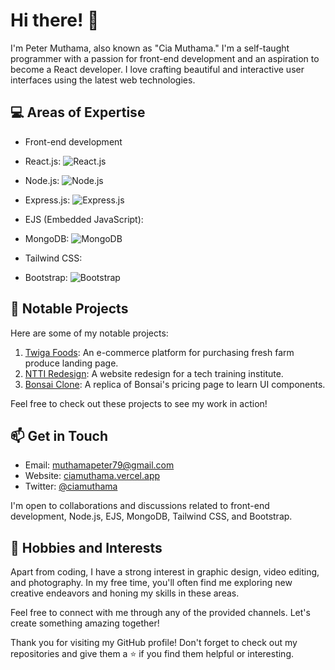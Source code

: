 # Hi there! 👋

I'm Peter Muthama, also known as "Cia Muthama." I'm a self-taught programmer with a passion for front-end development and an aspiration to become a React developer. I love crafting beautiful and interactive user interfaces using the latest web technologies.

## 💻 Areas of Expertise

- Front-end development


- React.js:
![React.js](https://upload.wikimedia.org/wikipedia/commons/thumb/a/a7/React-icon.svg/24px-React-icon.svg.png)

- Node.js:
![Node.js](https://upload.wikimedia.org/wikipedia/commons/thumb/d/d9/Node.js_logo.svg/24px-Node.js_logo.svg.png)

- Express.js:
![Express.js](https://upload.wikimedia.org/wikipedia/commons/thumb/6/64/Expressjs.png/24px-Expressjs.png)

- EJS (Embedded JavaScript):

- MongoDB:
![MongoDB](https://upload.wikimedia.org/wikipedia/commons/thumb/9/93/MongoDB_Logo.svg/24px-MongoDB_Logo.svg.png)

- Tailwind CSS:

- Bootstrap:
![Bootstrap](https://upload.wikimedia.org/wikipedia/commons/thumb/b/b2/Bootstrap_logo.svg/24px-Bootstrap_logo.svg.png)



## 🌟 Notable Projects

Here are some of my notable projects:

1. [Twiga Foods](https://twiga-foods.vercel.app/): An e-commerce platform for purchasing fresh farm produce landing page.
2. [NTTI Redesign](https://ntti-redesign.vercel.app/): A website redesign for a tech training institute.
3. [Bonsai Clone](https://bonsai-clone.vercel.app/): A replica of Bonsai's pricing page to learn UI components.

Feel free to check out these projects to see my work in action!

## 📫 Get in Touch

- Email: muthamapeter79@gmail.com
- Website: [ciamuthama.vercel.app](http://ciamuthama.vercel.app)
- Twitter: [@ciamuthama](https://twitter.com/ciamuthama)

I'm open to collaborations and discussions related to front-end development, Node.js, EJS, MongoDB, Tailwind CSS, and Bootstrap.

## 🎨 Hobbies and Interests

Apart from coding, I have a strong interest in graphic design, video editing, and photography. In my free time, you'll often find me exploring new creative endeavors and honing my skills in these areas.

Feel free to connect with me through any of the provided channels. Let's create something amazing together!

Thank you for visiting my GitHub profile! Don't forget to check out my repositories and give them a ⭐️ if you find them helpful or interesting.
